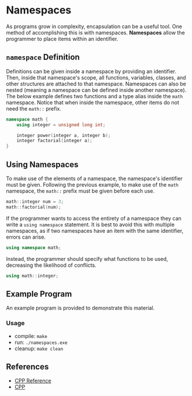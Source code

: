 # Namespaces

As programs grow in complexity, encapsulation can be a useful tool. One method of accomplishing this is with namespaces. **Namespaces** allow the programmer to place items within an identifier.

## `namespace` Definition

Definitions can be given inside a namespace by providing an identifier. Then, inside that namespace's scope, all functions, variables, classes, and other structures are attached to that namespace. Namespaces can also be nested (meaning a namespace can be defined inside another namespace). The below example defines two functions and a type alias inside the `math` namespace. Notice that when inside the namespace, other items do not need the `math::` prefix.

```C++
namespace math {
    using integer = unsigned long int;

    integer power(integer a, integer b);
    integer factorial(integer a);
}
```

## Using Namespaces

To make use of the elements of a namespace, the namespace's identifier must be given. Following the previous example, to make use of the `math` namespace, the `math::` prefix must be given before each use.

```C++
math::integer num = 3;
math::factorial(num);
```

If the programmer wants to access the entirety of a namespace they can write a `using namespace` statement. It is best to avoid this with multiple namespaces, as if two namespaces have an item with the same identifier, errors can arise.

```C++
using namespace math;
```

Instead, the programmer should specify what functions to be used, decreasing the likelihood of conflicts.

```C++
using math::integer;
```

## Example Program

An example program is provided to demonstrate this material.

### Usage
- compile: `make`
- run: `./namespaces.exe`
- cleanup: `make clean`

## References

- [CPP Reference](https://en.cppreference.com/w/cpp/language/namespace)
- [CPP](https://cplusplus.com/doc/oldtutorial/namespaces/)
